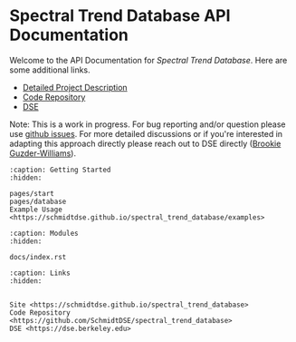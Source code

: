 # Spectral Trend Database API Documentation

Welcome to the API Documentation for _Spectral Trend Database_. Here are some additional links.

- [Detailed Project Description](https://schmidtdse.github.io/spectral_trend_database)
- [Code Repository](https://github.com/SchmidtDSE/spectral_trend_database)
- [DSE](https://dse.berkeley.edu)

Note: This is a work in progress. For bug reporting and/or question please use [github issues](https://github.com/SchmidtDSE/spectral_trend_database/issues). For more detailed discussions or if you're interested in adapting this approach directly please reach out to DSE directly ([Brookie Guzder-Williams](https://dse.berkeley.edu/people/brookie-guzder-williams)).


```{toctree}
:caption: Getting Started
:hidden:

pages/start
pages/database
Example Usage <https://schmidtdse.github.io/spectral_trend_database/examples>
```

```{toctree}
:caption: Modules
:hidden:

docs/index.rst
```

```{toctree}
:caption: Links
:hidden:


Site <https://schmidtdse.github.io/spectral_trend_database>
Code Repository <https://github.com/SchmidtDSE/spectral_trend_database>
DSE <https://dse.berkeley.edu>
```